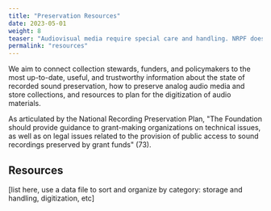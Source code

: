 ```yaml
---
title: "Preservation Resources"
date: 2023-05-01
weight: 8
teaser: "Audiovisual media require special care and handling. NRPF does not directly preserve collections, but we can connect you to information that will help."
permalink: "resources"
---
```


We aim to connect collection stewards, funders, and policymakers 
to the most up-to-date, useful, and trustworthy information about 
the state of recorded sound preservation, how to preserve analog audio media and
store collections, and resources to plan for the digitization of audio materials.  

As articulated by the National Recording Preservation Plan, "The Foundation should provide guidance to grant-making organizations on technical issues, as well as on legal issues related to the provision of public access to sound recordings preserved by grant funds" (73).

## Resources

[list here, use a data file to sort and organize by category: storage and handling, digitization, etc]